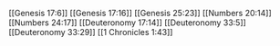 [[Genesis 17:6]]
[[Genesis 17:16]]
[[Genesis 25:23]]
[[Numbers 20:14]]
[[Numbers 24:17]]
[[Deuteronomy 17:14]]
[[Deuteronomy 33:5]]
[[Deuteronomy 33:29]]
[[1 Chronicles 1:43]]
